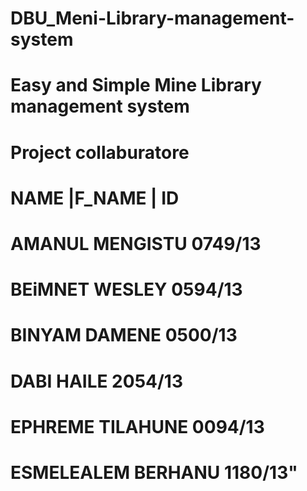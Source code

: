 # DBU_Meni-Library-management-system
# Easy and Simple Mine Library management system
# Project collaburatore
# NAME             |F_NAME        | ID       
# AMANUL 		       MENGISTU        0749/13          
# BEiMNET           WESLEY         0594/13  
# BINYAM           DAMENE          0500/13
# DABI             HAILE           2054/13
# EPHREME          TILAHUNE        0094/13
# ESMELEALEM 	     BERHANU         1180/13"
